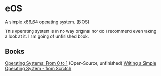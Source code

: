 # eOS
A simple x86_64 operating system. (BIOS)

This operating system is in no way original nor do I recommend even taking a look at it. I am going of  unfinished book. 

## Books
[Operating Systems: From 0 to 1](https://tuhdo.github.io/os01/) (Open-Source, unfinished)
[Writing a Simple Operating System - from Scratch](https://www.cs.bham.ac.uk/~exr/lectures/opsys/10_11/lectures/os-dev.pdf)
